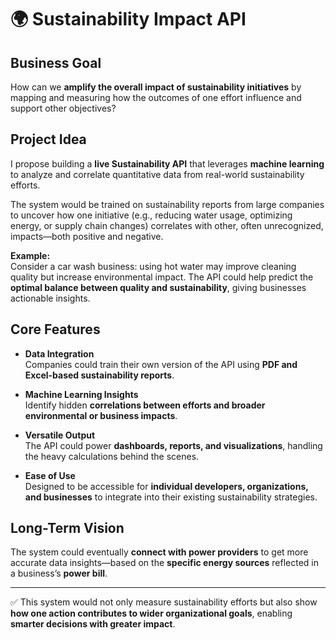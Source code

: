 # 🌍 Sustainability Impact API

## Business Goal
How can we **amplify the overall impact of sustainability initiatives** by mapping and measuring how the outcomes of one effort influence and support other objectives?

## Project Idea
I propose building a **live Sustainability API** that leverages **machine learning** to analyze and correlate quantitative data from real-world sustainability efforts.  

The system would be trained on sustainability reports from large companies to uncover how one initiative (e.g., reducing water usage, optimizing energy, or supply chain changes) correlates with other, often unrecognized, impacts—both positive and negative.  

**Example:**  
Consider a car wash business: using hot water may improve cleaning quality but increase environmental impact. The API could help predict the **optimal balance between quality and sustainability**, giving businesses actionable insights.  

## Core Features
- **Data Integration**  
  Companies could train their own version of the API using **PDF and Excel-based sustainability reports**.  

- **Machine Learning Insights**  
  Identify hidden **correlations between efforts and broader environmental or business impacts**.  

- **Versatile Output**  
  The API could power **dashboards, reports, and visualizations**, handling the heavy calculations behind the scenes.  

- **Ease of Use**  
  Designed to be accessible for **individual developers, organizations, and businesses** to integrate into their existing sustainability strategies.  

## Long-Term Vision
The system could eventually **connect with power providers** to get more accurate data insights—based on the **specific energy sources** reflected in a business’s **power bill**.  

---

✅ This system would not only measure sustainability efforts but also show **how one action contributes to wider organizational goals**, enabling **smarter decisions with greater impact**.
